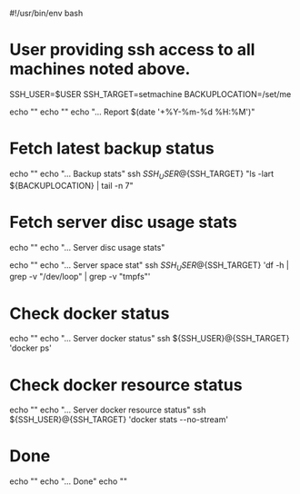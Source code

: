 #!/usr/bin/env bash

# User providing ssh access to all machines noted above.
SSH_USER=$USER
SSH_TARGET=setmachine
BACKUPLOCATION=/set/me

echo ""
echo ""
echo "... Report $(date '+%Y-%m-%d %H:%M')"

# Fetch latest backup status
echo ""
echo "... Backup stats"
ssh ${SSH_USER}@${SSH_TARGET} "ls -lart ${BACKUPLOCATION} | tail -n 7"


# Fetch server disc usage stats
echo ""
echo "... Server disc usage stats"

echo ""
echo "... Server space stat"
ssh ${SSH_USER}@${SSH_TARGET} 'df -h | grep -v "/dev/loop" | grep -v "tmpfs"'


# Check docker status
echo ""
echo "... Server docker status"
ssh ${SSH_USER}@{SSH_TARGET} 'docker ps'


# Check docker resource status
echo ""
echo "... Server docker resource status"
ssh ${SSH_USER}@{SSH_TARGET} 'docker stats --no-stream'


# Done
echo ""
echo "... Done"
echo ""